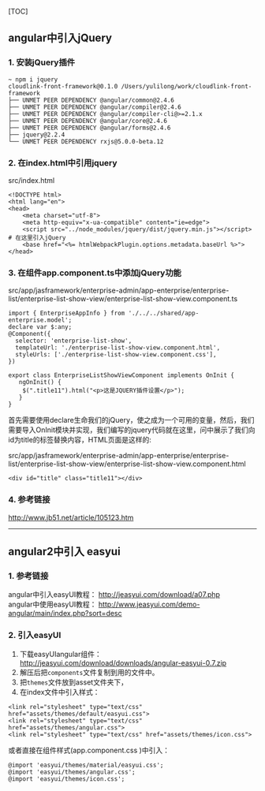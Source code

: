 [TOC]

## angular中引入jQuery

### 1. 安装jQuery插件   

```
~ npm i jquery
cloudlink-front-framework@0.1.0 /Users/yulilong/work/cloudlink-front-framework
├── UNMET PEER DEPENDENCY @angular/common@2.4.6
├── UNMET PEER DEPENDENCY @angular/compiler@2.4.6
├── UNMET PEER DEPENDENCY @angular/compiler-cli@>=2.1.x
├── UNMET PEER DEPENDENCY @angular/core@2.4.6
├── UNMET PEER DEPENDENCY @angular/forms@2.4.6
├── jquery@2.2.4
└── UNMET PEER DEPENDENCY rxjs@5.0.0-beta.12
```    

### 2. 在index.html中引用jquery    

src/index.html     
```
<!DOCTYPE html>
<html lang="en">
<head>
    <meta charset="utf-8">
    <meta http-equiv="x-ua-compatible" content="ie=edge">
    <script src="../node_modules/jquery/dist/jquery.min.js"></script>      # 在这里引入jQuery
    <base href="<%= htmlWebpackPlugin.options.metadata.baseUrl %>">
</head>
```     

### 3. 在组件app.component.ts中添加jQuery功能    

src/app/jasframework/enterprise-admin/app-enterprise/enterprise-list/enterprise-list-show-view/enterprise-list-show-view.component.ts       
```
import { EnterpriseAppInfo } from './../../shared/app-enterprise.model';
declare var $:any;
@Component({
  selector: 'enterprise-list-show',
  templateUrl: './enterprise-list-show-view.component.html',
  styleUrls: ['./enterprise-list-show-view.component.css'],
})

export class EnterpriseListShowViewComponent implements OnInit {
   ngOnInit() {
    $(".title11").html("<p>这是JQUERY插件设置</p>");
   }
}
```   
首先需要使用declare生命我们的jQuery，使之成为一个可用的变量，然后，我们需要导入OnInit模块并实现，我们编写的jquery代码就在这里，问中展示了我们向id为title的标签替换内容，HTML页面是这样的:     

src/app/jasframework/enterprise-admin/app-enterprise/enterprise-list/enterprise-list-show-view/enterprise-list-show-view.component.html        
```
<div id="title" class="title11"></div>
```   

###  4. 参考链接    

http://www.jb51.net/article/105123.htm      


-----------  

## angular2中引入 easyui   

### 1. 参考链接   

angular中引入easyUI教程： http://jeasyui.com/download/a07.php     
angular中使用easyUI教程： http://www.jeasyui.com/demo-angular/main/index.php?sort=desc    

### 2. 引入easyUI   

1. 下载easyUIangular组件： http://jeasyui.com/download/downloads/angular-easyui-0.7.zip     
2. 解压后把`components`文件复制到用的文件中。    
3. 把`themes`文件放到asset文件夹下，
4. 在index文件中引入样式：   

```
<link rel="stylesheet" type="text/css" href="assets/themes/default/easyui.css">
<link rel="stylesheet" type="text/css" href="assets/themes/angular.css">
<link rel="stylesheet" type="text/css" href="assets/themes/icon.css">
```

或者直接在组件样式(app.component.css )中引入：  

```
@import 'easyui/themes/material/easyui.css';
@import 'easyui/themes/angular.css';
@import 'easyui/themes/icon.css';
```